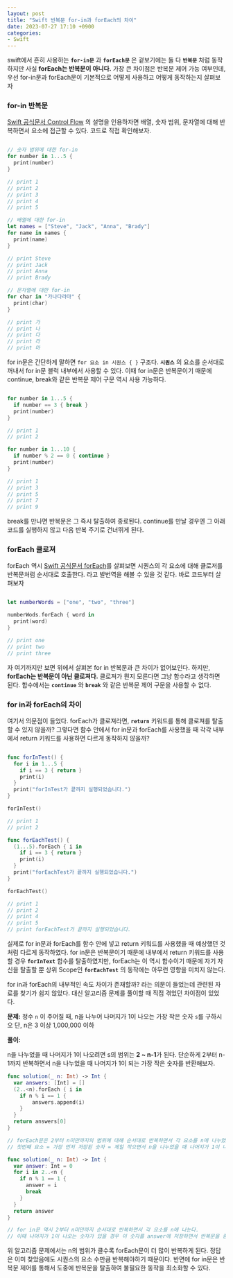 ```yaml
---
layout: post
title: "Swift 반복문 for-in과 forEach의 차이"
date: 2023-07-27 17:10 +0900
categories:
- Swift
---
```

swift에서 흔히 사용하는 **`for-in문`** 과 **`forEach문`** 은 겉보기에는 둘 다 **`반복문`** 처럼 동작하지만 사실 **forEach는 반복문이 아니다.**  가장 큰 차이점은 반복문 제어 가능 여부인데, 우선 for-in문과 forEach문이 기본적으로 어떻게 사용하고 어떻게 동작하는지 살펴보자

### for-in 반복문

[Swift 공식문서 Control Flow](https://docs.swift.org/swift-book/documentation/the-swift-programming-language/controlflow) 의 설명을 인용하자면 배열, 숫자 범위, 문자열에 대해 반복하면서 요소에 접근할 수 있다. 
코드로 직접 확인해보자.

```swift

// 숫자 범위에 대한 for-in
for number in 1...5 { 
  print(number)
}

// print 1
// print 2
// print 3
// print 4
// print 5

// 배열에 대한 for-in
let names = ["Steve", "Jack", "Anna", "Brady"]
for name in names {
  print(name)
}

// print Steve
// print Jack
// print Anna
// print Brady

// 문자열에 대한 for-in
for char in "가나다라마" {
  print(char)
}

// print 가
// print 나
// print 다
// print 라
// print 마
```

for in문은 간단하게 말하면 `for 요소 in 시퀀스 { }` 구조다.  **`시퀀스`** 의 요소를 순서대로 꺼내서 for in문 블럭 내부에서 사용할 수 있다. 이때 for in문은 반복문이기 때문에 continue, break와 같은 반복문 제어 구문 역시 사용 가능하다.

```swift

for number in 1...5 {
  if number == 3 { break }
  print(number)
}

// print 1
// print 2

for number in 1...10 {
  if number % 2 == 0 { continue }
  print(number)
}

// print 1
// print 3
// print 5
// print 7
// print 9
```

break를 만나면 반복문은 그 즉시 탈출하여 종료된다. continue를 만날 경우엔 그 아래 코드를 실행하지 않고 다음 반복 주기로 건너뛰게 된다.

### forEach 클로져

forEach 역시 [Swift 공식문서 forEach](https://developer.apple.com/documentation/swift/array/foreach(_:))를 살펴보면 시퀀스의 각 요소에 대해 클로저를 반복문처럼 순서대로 호출한다. 라고 발번역을 해볼 수 있을 것 같다. 바로 코드부터 살펴보자

```swift

let numberWords = ["one", "two", "three"]

numberWods.forEach { word in
  print(word)
}

// print one
// print two
// print three
```

자 여기까지만 보면 위에서 살펴본 for in 반복문과 큰 차이가 없어보인다. 하지만, **forEach는 반복문이 아닌 클로져다.**  클로져가 뭔지 모른다면 그냥 함수라고 생각하면 된다. 함수에서는 **`continue`** 와 **`break`** 와 같은 반복문 제어 구문을 사용할 수 없다. 

### for in과 forEach의 차이

여기서 의문점이 들었다. forEach가 클로져라면, **`return`** 키워드를 통해 클로져를 탈출할 수 있지 않을까? 그렇다면 함수 안에서 for in문과 forEach를 사용했을 때 각각 내부에서 return 키워드를 사용하면 다르게 동작하지 않을까?

```swift

func forInTest() {
  for i in 1...5 {
    if i == 3 { return }
    print(i)
  }
  print("forInTest가 끝까지 실행되었습니다.")
}

forInTest()

// print 1
// print 2

func forEachTest() {
  (1...5).forEach { i in
    if i == 3 { return }
    print(i)
  }
  print("forEachTest가 끝까지 실행되었습니다.")
}

forEachTest()

// print 1
// print 2
// print 4
// print 5
// print forEachTest가 끝까지 실행되었습니다.
```

실제로 for in문과 forEach를 함수 안에 넣고 return 키워드를 사용했을 때 예상했던 것처럼 다르게 동작하였다.
for in문은 반복문이기 때문에 내부에서 return 키워드를 사용할 경우 **`forInText`** 함수를 탈출하였지만, forEach는 이 역시 함수이기 때문에 자기 자신을 탈출할 뿐 상위 Scope인 **`forEachTest`** 의 동작에는 아무런 영향을 미치지 않는다.

for in과 forEach의 내부적인 속도 차이가 존재할까? 라는 의문이 들었는데 관련된 자료를 찾기가 쉽지 않았다. 대신 알고리즘 문제를 풀이할 때 직접 겪었던 차이점이 있었다.

**문제:**
정수 `n` 이 주어질 때, n을 나누어 나머지가 1이 나오는 가장 작은 숫자 `s`를 구하시오
단, n은 3 이상 1,000,000 이하

**풀이:**

n을 나누었을 때 나머지가 1이 나오려면 s의 범위는 **2 ~ n-1**가 된다.
단순하게 2부터 n-1까지 반복하면서 n을 나누었을 때 나머지가 1이 되는 가장 작은 숫자를 반환해보자.

```swift
func solution(_ n: Int) -> Int {
  var answers: [Int] = []
  (2..<n).forEach { i in 
	if n % i == 1 {
		answers.append(i)
	}
  }
  return answers[0]
}

// forEach문은 2부터 n미만까지의 범위에 대해 순서대로 반복하면서 각 요소를 n에 나누었을 때 나머지가 1이 되는 숫자를 answers 배열에 추가한다. 그리고 answers의 첫번째 요소를 반환한다.
// 첫번째 요소 = 가장 먼저 저장된 숫자 = 제일 작으면서 n을 나누었을 때 나머지가 1이 나오는 숫자

func solution(_ n: Int) -> Int {
  var answer: Int = 0
  for i in 2..<n {
	if n % 1 == 1 {
	  answer = i
	  break
	}
  }
  return answer
}

// for in문 역시 2부터 n미만까지 순서대로 반복하면서 각 요소를 n에 나눈다.
// 이때 나머지가 1이 나오는 숫자가 있을 경우 이 숫자를 answer에 저장하면서 반복문을 종료한다.
```

위 알고리즘 문제에서는 n의 범위가 클수록 forEach문이 더 많이 반복하게 된다. 정답은 이미 찾았음에도 시퀀스의 요소 수만큼 반복해야하기 때문이다. 반면에 for in문은 반복문 제어를 통해서 도중에 반복문을 탈출하여 불필요한 동작을 최소화할 수 있다.
